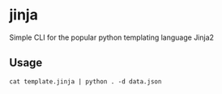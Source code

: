 # jinja
Simple CLI for the popular python templating language Jinja2

## Usage
```cat template.jinja | python . -d data.json```
